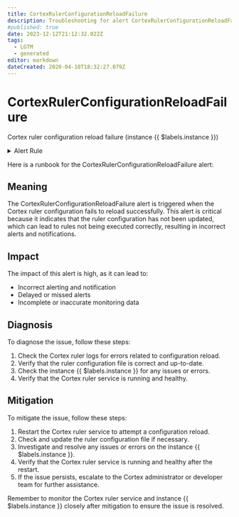 ```yaml
---
title: CortexRulerConfigurationReloadFailure
description: Troubleshooting for alert CortexRulerConfigurationReloadFailure
#published: true
date: 2023-12-12T21:12:32.022Z
tags: 
  - LGTM
  - generated
editor: markdown
dateCreated: 2020-04-10T18:32:27.079Z
---
```


# CortexRulerConfigurationReloadFailure

Cortex ruler configuration reload failure (instance {{ $labels.instance }})

<details>
  <summary>Alert Rule</summary>

{{% rule "cortex/coretex-internal.yml" "CortexRulerConfigurationReloadFailure" %}}

{{% comment %}}

```yaml
alert: CortexRulerConfigurationReloadFailure
expr: cortex_ruler_config_last_reload_successful != 1
for: 0m
labels:
    severity: warning
annotations:
    summary: Cortex ruler configuration reload failure (instance {{ $labels.instance }})
    description: |-
        Cortex ruler configuration reload failure (instance {{ $labels.instance }})
          VALUE = {{ $value }}
          LABELS = {{ $labels }}
    runbook: https://github.com/srerun/prometheus-alerts/blob/main/content/runbooks/coretex-internal/CortexRulerConfigurationReloadFailure.md

```

{{% /comment %}}

</details>


Here is a runbook for the CortexRulerConfigurationReloadFailure alert:

## Meaning

The CortexRulerConfigurationReloadFailure alert is triggered when the Cortex ruler configuration fails to reload successfully. This alert is critical because it indicates that the ruler configuration has not been updated, which can lead to rules not being executed correctly, resulting in incorrect alerts and notifications.

## Impact

The impact of this alert is high, as it can lead to:

* Incorrect alerting and notification
* Delayed or missed alerts
* Incomplete or inaccurate monitoring data

## Diagnosis

To diagnose the issue, follow these steps:

1. Check the Cortex ruler logs for errors related to configuration reload.
2. Verify that the ruler configuration file is correct and up-to-date.
3. Check the instance {{ $labels.instance }} for any issues or errors.
4. Verify that the Cortex ruler service is running and healthy.

## Mitigation

To mitigate the issue, follow these steps:

1. Restart the Cortex ruler service to attempt a configuration reload.
2. Check and update the ruler configuration file if necessary.
3. Investigate and resolve any issues or errors on the instance {{ $labels.instance }}.
4. Verify that the Cortex ruler service is running and healthy after the restart.
5. If the issue persists, escalate to the Cortex administrator or developer team for further assistance.

Remember to monitor the Cortex ruler service and instance {{ $labels.instance }} closely after mitigation to ensure the issue is resolved.